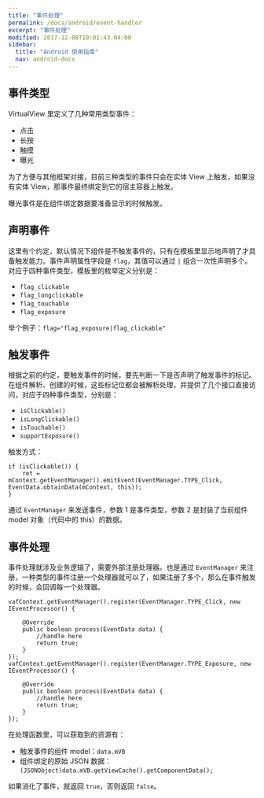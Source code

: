 ```yaml
---
title: "事件处理"
permalink: /docs/android/event-handler
excerpt: "事件处理"
modified: 2017-12-08T10:01:43-04:00
sidebar:
  title: "Android 使用指南"
  nav: android-docs
---
```


## 事件类型

VirtualView 里定义了几种常用类型事件：
+ 点击
+ 长按
+ 触摸
+ 曝光

为了方便与其他框架对接，目前三种类型的事件只会在实体 View 上触发，如果没有实体 View，那事件最终绑定到它的宿主容器上触发。

曝光事件是在组件绑定数据要准备显示的时候触发。

## 声明事件

这里有个约定，默认情况下组件是不触发事件的，只有在模板里显示地声明了才具备触发能力。事件声明属性字段是 `flag`，其值可以通过 `|` 组合一次性声明多个。对应于四种事件类型，模板里的枚举定义分别是：
+ `flag_clickable`
+ `flag_longclickable`
+ `flag_touchable`
+ `flag_exposure`

举个例子：`flag="flag_exposure|flag_clickable"`

## 触发事件

根据之前的约定，要触发事件的时候，要先判断一下是否声明了触发事件的标记。在组件解析、创建的时候，这些标记位都会被解析处理，并提供了几个接口直接访问，对应于四种事件类型，分别是：
+ `isClickable()`
+ `isLongClickable()`
+ `isTouchable()`
+ `supportExposure()`

触发方式：

```
if (isClickable()) {
	ret = mContext.getEventManager().emitEvent(EventManager.TYPE_Click, EventData.obtainData(mContext, this));
}
```

通过 `EventManager` 来发送事件，参数 1 是事件类型，参数 2 是封装了当前组件 model 对象（代码中的 this）的数据。

## 事件处理

事件处理就涉及业务逻辑了，需要外部注册处理器。也是通过 `EventManager` 来注册，一种类型的事件注册一个处理器就可以了，如果注册了多个，那么在事件触发的时候，会回调每一个处理器。

```
vafContext.getEventManager().register(EventManager.TYPE_Click, new IEventProcessor() {

    @Override
    public boolean process(EventData data) {
        //handle here
        return true;
    }
});
vafContext.getEventManager().register(EventManager.TYPE_Exposure, new IEventProcessor() {

    @Override
    public boolean process(EventData data) {
        //handle here
        return true;
    }
});
```

在处理函数里，可以获取到的资源有：
+ 触发事件的组件 model：`data.mVB`
+ 组件绑定的原始 JSON 数据：`(JSONObject)data.mVB.getViewCache().getComponentData();`

如果消化了事件，就返回 `true`，否则返回 `false`。
